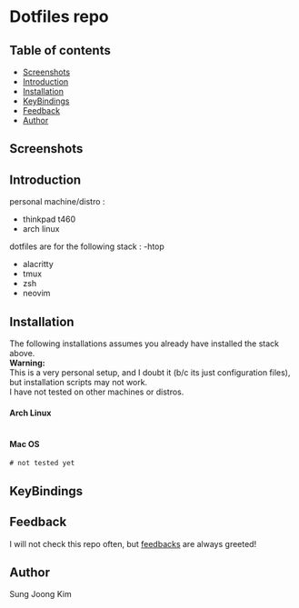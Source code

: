 # Dotfiles repo

## Table of contents
- [Screenshots](#screenshots)
- [Introduction](#introduction)
- [Installation](#installation)
- [KeyBindings](#keybindings)
- [Feedback](#feedback)
- [Author](#author)

## Screenshots 


## Introduction 
personal machine/distro : 
- thinkpad t460
- arch linux

dotfiles are for the following stack :
-htop
- alacritty
- tmux
- zsh
- neovim

## Installation
The following installations assumes you already have installed the stack above.  
**Warning:**   
This is a very personal setup, and I doubt it (b/c its just configuration files), but installation scripts may not work.   
I have not tested on other machines or distros.

#### Arch Linux
```
```

#### Mac OS
```
# not tested yet
```

## KeyBindings


## Feedback 
I will not check this repo often, but [feedbacks](https://github.com/SungJKK/.dotfiles/issues) are always greeted!

## Author
Sung Joong Kim
